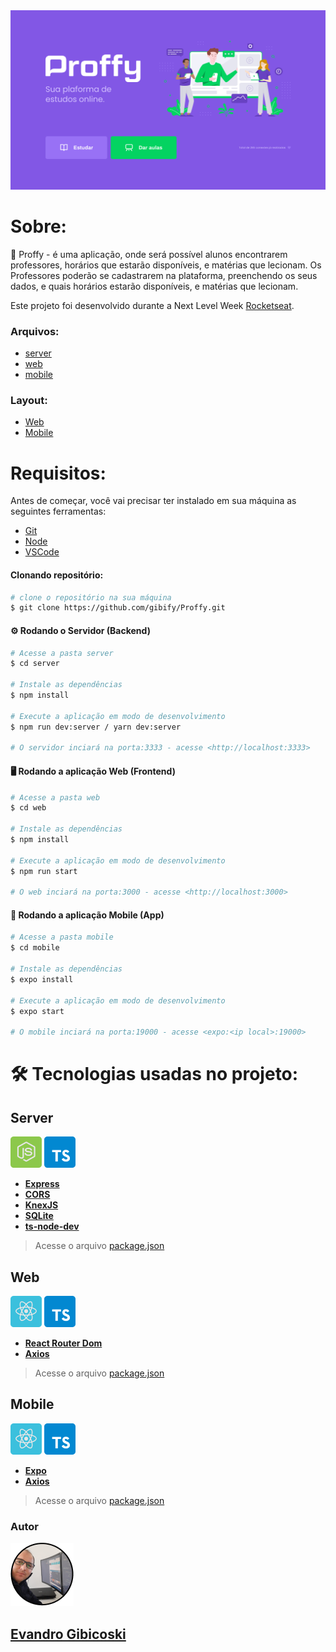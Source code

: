 <div align="center">
  <img src="https://github.com/gibify/Proffy/blob/master/Web/public/Home%20(1).png"  />
</div>
   
   
  # Sobre:
  
  📖 Proffy - é uma aplicação, onde será possível alunos encontrarem professores, horários que estarão disponíveis, e matérias que lecionam. Os Professores poderão se    cadastrarem na plataforma, preenchendo os seus dados, e quais horários estarão disponíveis, e matérias que lecionam.
  
  Este projeto foi desenvolvido durante a Next Level Week [Rocketseat](https://rocketseat.com.br/).

 ### Arquivos:
* [server](https://github.com/gibify/Proffy/tree/master/Server)
* [web](https://github.com/gibify/Proffy/tree/master/Web)
* [mobile](https://github.com/gibify/Proffy/tree/master/Mobile)

 ### Layout:
 
 * [Web](https://www.figma.com/file/SqvAaJzP3inBSdH4nr6fxb/Proffy_Web)
 * [Mobile](https://www.figma.com/file/G7me1ngqnxFHnI3BBs0Hf0/Proffy_Mobile)
 
 
 # Requisitos:

Antes de começar, você vai precisar ter instalado em sua máquina as seguintes ferramentas:
* [Git](https://git-scm.com) 
* [Node](https://nodejs.org/en/) 
* [VSCode](https://code.visualstudio.com/)


 #### Clonando repositório:

```bash
# clone o repositório na sua máquina
$ git clone https://github.com/gibify/Proffy.git
```

 #### ⚙️ Rodando o Servidor (Backend) 

```bash
# Acesse a pasta server
$ cd server

# Instale as dependências
$ npm install

# Execute a aplicação em modo de desenvolvimento
$ npm run dev:server / yarn dev:server

# O servidor inciará na porta:3333 - acesse <http://localhost:3333> 
```


#### 🖥️ Rodando a aplicação Web (Frontend) 

```bash
# Acesse a pasta web
$ cd web

# Instale as dependências
$ npm install 

# Execute a aplicação em modo de desenvolvimento
$ npm run start 

# O web inciará na porta:3000 - acesse <http://localhost:3000>
```

#### 📱 Rodando a aplicação Mobile (App) 


```bash
# Acesse a pasta mobile
$ cd mobile

# Instale as dependências
$ expo install 

# Execute a aplicação em modo de desenvolvimento
$ expo start 

# O mobile inciará na porta:19000 - acesse <expo:<ip local>:19000>
```

 # 🛠 Tecnologias usadas no projeto:
 
## Server  
[![](https://github.com/gibify/Proffy/blob/master/Web/public/node%201.png)](https://nodejs.org/en/)   [![](https://github.com/gibify/Proffy/blob/master/Web/public/typescript%201.png)](https://www.typescriptlang.org/)

-   **[Express](https://expressjs.com/)**
-   **[CORS](https://expressjs.com/en/resources/middleware/cors.html)**
-   **[KnexJS](http://knexjs.org/)**
-   **[SQLite](https://github.com/mapbox/node-sqlite3)**
-   **[ts-node-dev](https://github.com/TypeStrong/ts-node)**

> Acesse o arquivo  [package.json](https://github.com/gibify/Proffy/blob/master/Server/package.json)


## Web
[![](https://github.com/gibify/Proffy/blob/master/Web/public/reactjs%201.png)](https://reactjs.org/)    [![](https://github.com/gibify/Proffy/blob/master/Web/public/typescript%201.png)](https://www.typescriptlang.org/)

-   **[React Router Dom](https://github.com/ReactTraining/react-router/tree/master/packages/react-router-dom)**
-   **[Axios](https://www.npmjs.com/package/axios)**

> Acesse o arquivo  [package.json](https://github.com/gibify/Proffy/blob/master/Web/package.json)


## Mobile
[![](https://github.com/gibify/Proffy/blob/master/Web/public/reactjs%201.png)](https://reactnative.dev/)  [![](https://github.com/gibify/Proffy/blob/master/Web/public/typescript%201.png)](https://www.typescriptlang.org/)

-   **[Expo](https://expo.io/)**
-   **[Axios](https://www.npmjs.com/package/axios)**

> Acesse o arquivo  [package.json](https://github.com/gibify/Proffy/blob/master/Mobile/package.json)


### Autor

![](https://github.com/gibify/Proffy/blob/master/Web/20200730_094509%5B1%5D%201.png)
## [Evandro Gibicoski](https://github.com/gibify)


